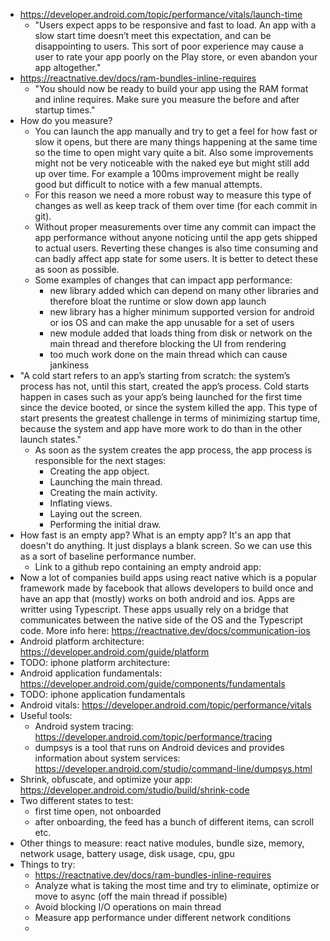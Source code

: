 - https://developer.android.com/topic/performance/vitals/launch-time
    - "Users expect apps to be responsive and fast to load. An app with a slow start
time doesn’t meet this expectation, and can be disappointing to users. This
sort of poor experience may cause a user to rate your app poorly on the Play
store, or even abandon your app altogether."
- https://reactnative.dev/docs/ram-bundles-inline-requires
    - "You should now be ready to build your app using the RAM format and 
inline requires. Make sure you measure the before and after startup 
times."
- How do you measure?
    - You can launch the app manually and try to get a feel for how fast or slow it opens, but there are many things happening at the same time so the time to open might vary quite a bit. Also some improvements might not be very noticeable with the naked eye but might still add up over time. For example a 100ms improvement might be really good but difficult to notice with a few manual attempts.
    - For this reason we need a more robust way to measure this type of changes as well as keep track of them over time (for each commit in git).
    - Without proper measurements over time any commit can impact the app performance without anyone noticing until the app gets shipped to actual users. Reverting these changes is also time consuming and can badly affect app state for some users. It is better to detect these as soon as possible.
    - Some examples of changes that can impact app performance: 
        - new library added which can depend on many other libraries and therefore bloat the runtime or slow down app launch
        - new library has a higher minimum supported version for android or ios OS and can make the app unusable for a set of users
        - new module added that loads thing from disk or network on the main thread and therefore blocking the UI from rendering
        - too much work done on the main thread which can cause jankiness
- "A cold start refers to an app’s starting from scratch: the system’s process
has not, until this start, created the app’s process. Cold starts happen in
cases such as your app’s being launched for the first time since the device
booted, or since the system killed the app. This type of start presents the
greatest challenge in terms of minimizing startup time, because the system
and app have more work to do than in the other launch states."
    - As soon as the system creates the app process, the app process is responsible for the next stages:
        - Creating the app object.
        - Launching the main thread.
        - Creating the main activity.
        - Inflating views.
        - Laying out the screen.
        - Performing the initial draw.
- How fast is an empty app? What is an empty app? It's an app that doesn't do anything. It just displays a blank screen. So we can use this as a sort of baseline performance number.
    - Link to a github repo containing an empty android app: 
- Now a lot of companies build apps using react native which is a popular framework made by facebook that allows developers to build once and have an app that (mostly) works on both android and ios. Apps are writter using Typescript. These apps usually rely on a bridge that communicates between the native side of the OS and the Typescript code. More info here: https://reactnative.dev/docs/communication-ios
-  Android platform architecture: https://developer.android.com/guide/platform
- TODO: iphone platform architecture: 
- Android application fundamentals: https://developer.android.com/guide/components/fundamentals
- TODO: iphone application fundamentals
- Android vitals: https://developer.android.com/topic/performance/vitals
- Useful tools:
    - Android system tracing: https://developer.android.com/topic/performance/tracing
    - dumpsys is a tool that runs on Android devices and provides information about
system services: https://developer.android.com/studio/command-line/dumpsys.html
- Shrink, obfuscate, and optimize your app: https://developer.android.com/studio/build/shrink-code
- Two different states to test:
    - first time open, not onboarded
    - after onboarding, the feed has a bunch of different items, can scroll etc.
- Other things to measure: react native modules, bundle size, memory, network usage, battery usage, disk usage, cpu, gpu
- Things to try:
    - https://reactnative.dev/docs/ram-bundles-inline-requires
    - Analyze what is taking the most time and try to eliminate, optimize or move to async (off the main thread if possible)
    - Avoid blocking I/O operations on main thread
    - Measure app performance under different network conditions
    - 
